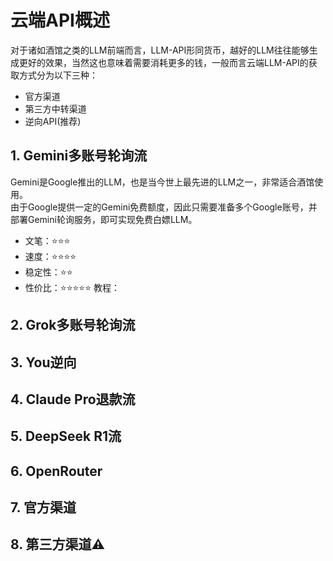 # 云端API概述

对于诸如酒馆之类的LLM前端而言，LLM-API形同货币，越好的LLM往往能够生成更好的效果，当然这也意味着需要消耗更多的钱，一般而言云端LLM-API的获取方式分为以下三种：
- 官方渠道
- 第三方中转渠道
- 逆向API(推荐)

## 1. Gemini多账号轮询流
Gemini是Google推出的LLM，也是当今世上最先进的LLM之一，非常适合酒馆使用。  
由于Google提供一定的Gemini免费额度，因此只需要准备多个Google账号，并部署Gemini轮询服务，即可实现免费白嫖LLM。
- 文笔：⭐⭐⭐
- 速度：⭐⭐⭐⭐
- 稳定性：⭐⭐
- 性价比：⭐⭐⭐⭐⭐
教程：

## 2. Grok多账号轮询流

## 3. You逆向

## 4. Claude Pro退款流

## 5. DeepSeek R1流

## 6. OpenRouter

## 7. 官方渠道

## 8. 第三方渠道⚠️